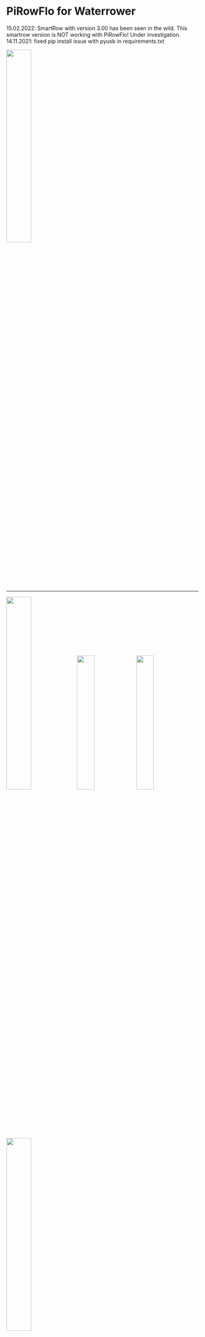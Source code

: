 # PiRowFlo for Waterrower


15.02.2022: SmartRow with version 3.00 has been seen in the wild. This smartrow version is NOT working with PiRowFlo! Under investigation.
14.11.2021: fixed pip install issue with pyusb in requirements.txt

<img src="docs/logo/PIROWFLO2.png" width=36% height=36%>

---- 

<img src="docs/Hardware/IMG_20210104_155432.jpg" width=36% height=36%> <img src="docs/Hardware/Selection_015.png" width=30% height=30%> <img src="docs/Hardware/SmartRow.png" width=30% height=30%>


<img src="docs/Screen/screenPiRowFlo.gif" width=36% height=36%>

Read the LICENCE first, by using this software you agree to the licence. 


## News 13.02.2021 

- Case is still in Prototype stage 


## Supported Apps S4 Monitor (23.02.2021)

|        | Kinomap (BLE) | Cityrowgo (BLE)      | waterrower connect (BLE)   | Coxswain (BLE) 7.9 or higher | Holofit| 
|:------:|:------:       |:------------:      |:-----:                     |:-------:                     |:-------:     
|Android | test pending  | :heavy_check_mark: | devs need to update app                  | :heavy_check_mark:           |  :heavy_check_mark:           |
|iOS     | test pending  | :heavy_check_mark: | :heavy_check_mark:         |  -                           | :heavy_check_mark:           |

## Supported Apps SmartRow (23.02.2021)

|        | Kinomap (BLE) | Cityrowgo (BLE)      | waterrower connect (BLE)   | Coxswain (BLE) 7.9 or higher |Holofit | 
|:------:|:------:       |:------------:      |:-----:                     |:-------:                     |:-------:  |
|Android | test pending  | test pending | devs need to update app                   | :heavy_check_mark:           |  :heavy_check_mark:           |
|iOS     | test pending  | :heavy_check_mark:   | :heavy_check_mark:         |  -                           | :heavy_check_mark:           |


## Supported Watches (14.01.2021)

|   Watch model     |  Navtive rowing App  | ErgIQ|
|:------:|:------: |:------: |
| Fenix 6 | :heavy_check_mark:  | currently not|


## Project Overview



## Features

- Read Serial Waterrower Data to the Pi
- Read SmartRow data to the Pi via bluetooth (for pi 3,4 and Zero W internal bluetooth + USB Bluetooth dongle needed - 
  for pi 1,2,3 without internal bluetooth 2 USB bluetooth dongle from different brands are needed)
- Send Waterrower Data from the Pi over Bluetooth (Build-in or USB-dongle) 
- Send Waterrower Data from the Pi over Ant+ via Ant+ dongle 



## Motivation

I wanted to have the ability to use the Android App Coxswain and also my Garmin smartwatch. Therefore, I though
why not connect the Waterrower via USB to a Raspberry pi and let the Raspberry pi being a BLE and Ant+ transmitter. 
And wouldn't be even better if it could be control for the Webbrowser. And Last but not least, have at the 
end of the training a FIT file for Garmin connect or Strava.

With a high demand from people having the Smartrow, I thought why not trying to integrate it as input interface 
for this project. So it would be either S4 Monitor or Smartrow 

## Target of the project 

<img src="docs/Project-overview.png" width=100% height=100%>

## Requirements

### Hardware 

Bill of Material(BOM)

<img src="docs/Hardware/IMG_20210104_155452.jpg" width=50% height=50%>

| **Item for Raspberry pi 1,2,3**| 
|------|
| Raspberry Pi || 
| Micro SD card || 
| Mini USB to USB typ A ||  
| Bluetooth USB dongle (not 5.0) (LogiLink BT0015) || 
| Micro USB to Typ A || 
| 5V USB power supply 2A ||
| **for Ant+ addition** || 
| Ant+ dongle (avoid CYCPLUS) ||
| **for Smartrow** || 
| Bluetooth USB dongle (not 5.0) (LogiLink BT0015) || 
| Bluetooth USB dongle (not 5.0) (Mandatory to be different brand)

| **Item for Raspberry pi 3,4**| 
|------|
| Raspberry Pi || 
| Micro SD card || 
| Mini USB to USB typ A ||
| 5V USB power supply 2A ||
| **for Ant+ addition** || 
| Ant+ dongle (avoid CYCPLUS) ||
| **for Smartrow** || 
| Bluetooth USB dongle (not 5.0) (LogiLink BT0015) || 
| ~~Bluetooth USB dongle (not 5.0) (Mandatory to be different brand)~~



<img src="docs/Hardware/IMG_20210104_155756.jpg" width=50% height=50%>

| **Item for Raspberry pi Zero W** | 
|------|
| Raspberry Pi Zero W || 
| Micro SD card || 
| Mini USB to Micro USB || 
| 5V USB power supply 2A ||
| **for Ant+ addition**  || 
| Ant+ dongle (avoid CYCPLUSe) ||
| Micro USB to USB Hub || 
| **for Smartrow** || 
| Bluetooth USB dongle (not 5.0) (LogiLink BT0015) || 
| ~~Bluetooth USB dongle (not 5.0) (Mandatory to be different brand)~~


<img src="docs/Hardware/IMG_20210104_155825.jpg" width=50% height=50%>



I would recommend buying the Raspberry pi in a kit where most of the parts are included 

### Software 

### Installation
On a fresh installed Raspbian, git must be installed first 

    sudo apt-get install git

Clone the repo from Github: 

    git clone https://github.com/inonoob/pirowflo.git 
    
go into the folder: 

    cd pirowflo 

make install.sh executable: 

    sudo chmod +x install.sh

execute install.sh in order to setup everything: (This can take 5 - 10 min to set all up). If during the first installation
you hadn't have your Ant+ dongle. Just re-run the script and it will install the missing Ant+ and udev profiles.

    sudo ./install.sh 

Once installation and reboot complete, go into the pirowflo/src folder

    cd /home/pi/pirowflo/src

### Getting Started

Start PiRowFlo from the webserver which is available under the: 

http://"raspberry-pi-IP":9001 

<img src="docs/webserver/Selection_023.png" width=60% height=60%>

or 

Use the Screen to start PiRowFlo

<img src="docs/Screen/IMG_20210221_235228.jpg" width=60% height=60%>

or 

start PiRowFlo from console 

If the script waterrowerthreads is started with -h or --help it shows the available option for the program 


    python3 waterrowerthreads.py -h
    
    usage: waterrowerthreads.py [-h] [-i {s4,sr}] [-b] [-a]

    Python script to broadcast waterrower data over BLE and ANT

      PiRowFlo for Waterrower
                                                                 +-+
                                               XX+-----------------+
                  +-------+                 XXXX    |----|       | |
                   +-----+                XXX +----------------+ | |
                   |     |             XXX    |XXXXXXXXXXXXXXXX| | |
    +--------------X-----X----------+XXX+------------------------+-+
    |                                                              |
    +--------------------------------------------------------------+

    To begin choose an interface from where the data will be taken from either the 
    S4 Monitor connected via USB or the smartrow pulley via bluetooth low energy
    
    Then select which broadcast methode will be used. Bluetooth low energy or Ant+ or both.
    
    e.g. use the S4 connected via USB and broadcast data over bluetooth and Ant+
    
    python3 waterrowerthreads.py -i s4 -b -a
    
    optional arguments:
      -h, --help            show this help message and exit
      -i {s4,sr}, --interface {s4,sr}
                            choose  Waterrower interface S4 monitor: s4 or Smartrow: sr
      -b, --blue            Broadcast Waterrower data over bluetooth low energy
      -a, --antfe           Broadcast Waterrower data over Ant+




For example if the Waterrower should send data over Bluetooth and ANT 

    python3 waterrowerthreads.py -i s4 -b -a 

## Manual update 

The PiRowFlo autoupdate function is not yet implemented. Therefore, we recommend to perform the update as follows: 

    git pull https://github.com/inonoob/pirowflo.git 

And then start the installation script again

    sudo ./install.sh 

## FAQ 

---

I got the error: 

    serial open error waiting

if that is the case, check if your $USER belongs to the group "dialout"

    pi@raspberrypi:/dev $ groups
    pi adm dialout cdrom sudo audio video plugdev games users input netdev gpio i2c spi

if you don't see the "dialout", then your $USER needs to be add to this group 

    sudo usermod -a -G dialout $USER 

Then you need to log out or reboot that it takes effect. 

---

I can't connect with the app Coxswain: 

It is only working with Coxswain version higher 7.9. as the low version haven't the improved connectivity code for 
bluetooth. 

--- 

If you see this kind of error in the console you

    2021-01-16 19:59:14,341 - fakesmartrowble - CRITICAL - Failed to register advertisement: org.bluez.Error.Failed: Failed to register advertisement
    Exception in thread Thread-2:
    Traceback (most recent call last):
      File "/usr/lib/python3.7/threading.py", line 917, in _bootstrap_inner
        self.run()
      File "/usr/lib/python3.7/threading.py", line 865, in run
        self._target(*self._args, **self._kwargs)
      File "fakesmartrowthreads.py", line 51, in FakeSmartRowBLE
        FakeSmartRowBLE()
    TypeError: 'NoneType' object is not callable

That means what a client is still connect with the Raspberry pi and must be disconnect first before restarting the 
service. So check on your smartphone or tablet is a connection is still active. The simplest thing to fix is to close
the app and then try again. 

---

if you see this kind of error in the console: 

    pi@raspberrypi:~/pirowflo/src $ python3 waterrowerthreads.py -i s4 -b -a 
    2021-02-15 06:57:00,481 - __main__ - INFO - inferface S4 monitor will be used for data input
    2021-02-15 06:57:00,489 - __main__ - INFO - Waterrower Interface started
    2021-02-15 06:57:00,491 - __main__ - INFO - no interface selected
    2021-02-15 06:57:00,504 - __main__ - INFO - Start BLE Advertise and BLE GATT Server
    2021-02-15 06:57:00,528 - __main__ - INFO - Start Ant and start broadcast data
    start search for dongle
    2021-02-15 06:57:00,585 - dbus.proxies - ERROR - Introspect error on :1.5:/: dbus.exceptions.DBusException: org.freedesktop.DBus.Error.AccessDenied: Rejected send message, 2 matched rules; type="method_call", sender=":1.15" (uid=1000 pid=627 comm="python3 waterrowerthreads.py -i s4 -b -a ") interface="org.freedesktop.DBus.Introspectable" member="Introspect" error name="(unset)" requested_reply="0" destination=":1.5" (uid=0 pid=369 comm="/usr/lib/bluetooth/bluetoothd ")
    2021-02-15 06:57:00,985 - waterrowerinterface - WARNING - port not found retrying in 5s
    Exception in thread Thread-4:


that means that the current user is not in the group "bluetooth". The used to be a bug in the install.sh. But you can
also add it manually with the following command: 

    sudo usermod -a -G bluetooth pi 

This command run as sudo will add the user "pi" to the group "bluetooth". Then reboot in order to take effect.  This should fix the issue. 

In order to check if it had worked, use the following command: 

    pi@raspberrypi:~/pirowflo $ groups
    pi adm dialout cdrom sudo audio video plugdev games users input netdev bluetooth gpio i2c spi


--- 

If you can connect to the PI with your third party app and don't get any data also don't get any data to your watch via ant+ then there is 
a high chance that the connection between S4 Monitor and the Rasbperry pi is not working correctly. 

- Check if you have heard the reset "BEEP" from the S4 Monitor. If not that means that the connection is not correct
  try to unplug and replug it in. 
- Check the usb cable first. Try a different one. Cheap one tend to break as you need to plug and unplug it. 

## Parts of the code based on following Repos:

- [Link to repo](https://github.com/bfritscher/waterrower) base code used to get the Waterrower Data over USB Interface 
- [Link to repo](https://github.com/PunchThrough/espresso-ble) base code for the BLE GATT server and Advertiser example which
is self based on the Bluez Gatt server example
- [Link to repo](https://github.com/WouterJD/FortiusANT) base code for the Ant+ part used for this project
- [Link to repo](https://github.com/techdiem/RasPi-OLED-Menu) base code for the Screen part used for this project

Those Repos with some of their code are used as  base code 
which then have been rewritten to meet the requirements of this project. 
